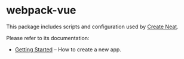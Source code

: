 # webpack-vue

This package includes scripts and configuration used by [Create Neat](https://github.com/xun082/create-neat.git).

Please refer to its documentation:

- [Getting Started](https://github.com/xun082/create-neat.git) – How to create a new app.
